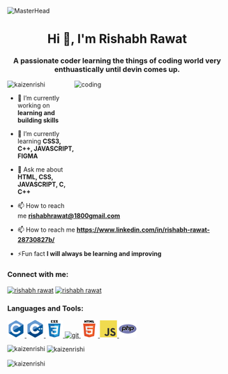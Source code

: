 ![MasterHead](https://1.bp.blogspot.com/-7A4WynwLsMw/XbBpCXG8fHI/AAAAAAAAMt4/uOa1bpLskYgrwGbllhSu2SDj_Mig8SXJQCLcBGAsYHQ/s1600/2000_600px.gif)

<h1 align="center">Hi 👋, I'm Rishabh Rawat</h1>
<h3 align="center">A passionate coder learning the things of coding world very enthuastically until devin comes up. </h3> 

<img align = "right" alt = "coding" width="350" height ="300" src = "https://i.pinimg.com/originals/81/17/8b/81178b47a8598f0c81c4799f2cdd4057.gif">

 
<p align="left"> <img src="https://komarev.com/ghpvc/?username=kaizenrishi&label=Profile%20views&color=0e75b6&style=flat" alt="kaizenrishi" /> </p>

- 🔭 I’m currently working on **learning and building skills**

- 🌱 I’m currently learning **CSS3, C++, JAVASCRIPT, FIGMA**

- 💬 Ask me about **HTML, CSS, JAVASCRIPT, C, C++**

- 📫 How to reach me **rishabhrawat@1800gmail.com**
- 📫 How to reach me **https://www.linkedin.com/in/rishabh-rawat-28730827b/**
- ⚡Fun fact **I will always be learning and improving**

<h3 align="left">Connect with me:</h3>
<p align="left">
<a href="https://linkedin.com/in/rishabh rawat" target="blank"><img align="center" src="https://raw.githubusercontent.com/rahuldkjain/github-profile-readme-generator/master/src/images/icons/Social/linked-in-alt.svg" alt="rishabh rawat" height="30" width="40" /></a>
<a href
="https://www.leetcode.com/rishabh rawat" target="blank"><img align="center" src="https://raw.githubusercontent.com/rahuldkjain/github-profile-readme-generator/master/src/images/icons/Social/leet-code.svg" alt="rishabh rawat" height="30" width="40" /></a>
</p>

<h3 align="left">Languages and Tools:</h3>
<p align="left"> <a href="https://www.cprogramming.com/" target="_blank" rel="noreferrer"> <img src="https://raw.githubusercontent.com/devicons/devicon/master/icons/c/c-original.svg" alt="c" width="40" height="40"/> </a> <a href="https://www.w3schools.com/cpp/" target="_blank" rel="noreferrer"> <img src="https://raw.githubusercontent.com/devicons/devicon/master/icons/cplusplus/cplusplus-original.svg" alt="cplusplus" width="40" height="40"/> </a> <a href="https://www.w3schools.com/css/" target="_blank" rel="noreferrer"> <img src="https://raw.githubusercontent.com/devicons/devicon/master/icons/css3/css3-original-wordmark.svg" alt="css3" width="40" height="40"/> </a> <a href="https://git-scm.com/" target="_blank" rel="noreferrer"> <img src="https://www.vectorlogo.zone/logos/git-scm/git-scm-icon.svg" alt="git" width="40" height="40"/> </a> <a href="https://www.w3.org/html/" target="_blank" rel="noreferrer"> <img src="https://raw.githubusercontent.com/devicons/devicon/master/icons/html5/html5-original-wordmark.svg" alt="html5" width="40" height="40"/> </a> <a href="https://developer.mozilla.org/en-US/docs/Web/JavaScript" target="_blank" rel="noreferrer"> <img src="https://raw.githubusercontent.com/devicons/devicon/master/icons/javascript/javascript-original.svg" alt="javascript" width="40" height="40"/> </a> <a href="https://www.php.net" target="_blank" rel="noreferrer"> <img src="https://raw.githubusercontent.com/devicons/devicon/master/icons/php/php-original.svg" alt="php" width="40" height="40"/> </a> </p>

<p><img align="left" src="https://github-readme-stats.vercel.app/api/top-langs?username=kaizenrishi&show_icons=true&locale=en&layout=compact" alt="kaizenrishi" /></p>

<p>&nbsp;<img align="center" src="https://github-readme-stats.vercel.app/api?username=kaizenrishi&show_icons=true&locale=en" alt="kaizenrishi" /></p>

<p><img align="center" src="https://github-readme-streak-stats.herokuapp.com/?user=kaizenrishi&" alt="kaizenrishi" /></p>
